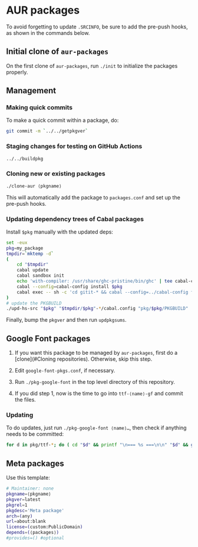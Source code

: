 # AUR packages

To avoid forgetting to update `.SRCINFO`, be sure to add the pre-push hooks,
as shown in the commands below.

## Initial clone of `aur-packages`

On the first clone of `aur-packages`, run `./init` to initialize the
packages properly.

## Management

### Making quick commits

To make a quick commit within a package, do:

~~~sh
git commit -m `../../getpkgver`
~~~

### Staging changes for testing on GitHub Actions

~~~sh
../../buildpkg
~~~

### Cloning new or existing packages

~~~sh
./clone-aur ⟨pkgname⟩
~~~

This will automatically add the package to `packages.conf` and set up the
pre-push hooks.

### Updating dependency trees of Cabal packages

Install `$pkg` manually with the updated deps:

~~~sh
set -eux
pkg=my_package
tmpdir=`mktemp -d`
(
    cd "$tmpdir"
    cabal update
    cabal sandbox init
    echo 'with-compiler: /usr/share/ghc-pristine/bin/ghc' | tee cabal-config
    cabal --config=cabal-config install $pkg
    cabal exec -- sh -c 'cd gitit-* && cabal --config=../cabal-config freeze'
)
# update the PKGBUILD
./upd-hs-src "$pkg" "$tmpdir/$pkg"-*/cabal.config "pkg/$pkg/PKGBUILD"
~~~

Finally, bump the `pkgver` and then run `updpkgsums`.

## Google Font packages

 1. If you want this package to be managed by `aur-packages`, first do a
    [clone](#Cloning repositories).  Otherwise, skip this step.

 2. Edit `google-font-pkgs.conf`, if necessary.

 3. Run `./pkg-google-font` in the top level directory of this repository.

 4. If you did step 1, now is the time to go into `ttf-⟨name⟩-gf` and commit
    the files.

### Updating

To do updates, just run `./pkg-google-font ⟨name⟩…`, then check if anything
needs to be committed:

~~~sh
for d in pkg/ttf-*; do ( cd "$d" && printf "\n=== %s ===\n\n" "$d" && git status ); done
~~~

## Meta packages

Use this template:

~~~sh
# Maintainer: none
pkgname=⟨pkgname⟩
pkgver=latest
pkgrel=1
pkgdesc='Meta package'
arch=(any)
url=about:blank
license=(custom:PublicDomain)
depends=(⟨packages⟩)
#provides=() #optional
~~~
